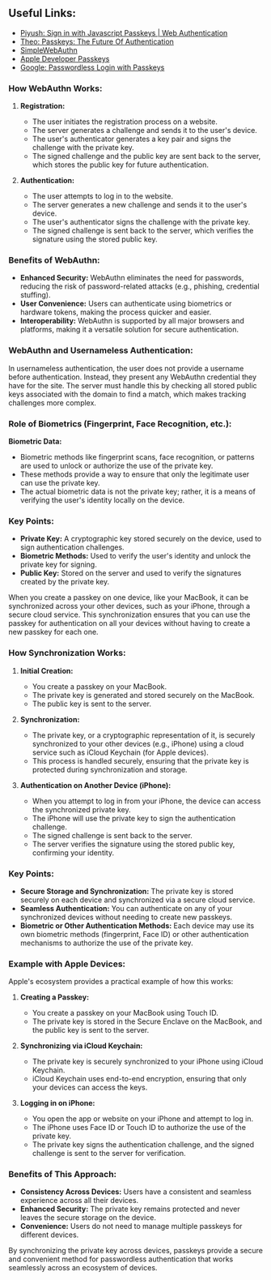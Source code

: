 ## Useful Links:

- [Piyush: Sign in with Javascript Passkeys | Web Authentication](https://youtu.be/O3j73J_LKE0?si=gIItiP0sBPjUYNQh)
- [Theo: Passkeys: The Future Of Authentication](https://youtu.be/pK3AtW7Ov90?si=jj6sHEC5Q91OlKP-)
- [SimpleWebAuthn](https://simplewebauthn.dev/docs/packages/server#2-verify-authentication-response)
- [Apple Developer Passkeys](https://developer.apple.com/passkeys/)
- [Google: Passwordless Login with Passkeys](https://developers.google.com/identity/passkeys/)

### How WebAuthn Works:

1. **Registration:**

   - The user initiates the registration process on a website.
   - The server generates a challenge and sends it to the user's device.
   - The user's authenticator generates a key pair and signs the challenge with the private key.
   - The signed challenge and the public key are sent back to the server, which stores the public key for future authentication.

2. **Authentication:**
   - The user attempts to log in to the website.
   - The server generates a new challenge and sends it to the user's device.
   - The user's authenticator signs the challenge with the private key.
   - The signed challenge is sent back to the server, which verifies the signature using the stored public key.

### Benefits of WebAuthn:

- **Enhanced Security:** WebAuthn eliminates the need for passwords, reducing the risk of password-related attacks (e.g., phishing, credential stuffing).
- **User Convenience:** Users can authenticate using biometrics or hardware tokens, making the process quicker and easier.
- **Interoperability:** WebAuthn is supported by all major browsers and platforms, making it a versatile solution for secure authentication.

### WebAuthn and Usernameless Authentication:

In usernameless authentication, the user does not provide a username before authentication. Instead, they present any WebAuthn credential they have for the site. The server must handle this by checking all stored public keys associated with the domain to find a match, which makes tracking challenges more complex.

### Role of Biometrics (Fingerprint, Face Recognition, etc.):

**Biometric Data:**

- Biometric methods like fingerprint scans, face recognition, or patterns are used to unlock or authorize the use of the private key.
- These methods provide a way to ensure that only the legitimate user can use the private key.
- The actual biometric data is not the private key; rather, it is a means of verifying the user's identity locally on the device.

### Key Points:

- **Private Key:** A cryptographic key stored securely on the device, used to sign authentication challenges.
- **Biometric Methods:** Used to verify the user's identity and unlock the private key for signing.
- **Public Key:** Stored on the server and used to verify the signatures created by the private key.

When you create a passkey on one device, like your MacBook, it can be synchronized across your other devices, such as your iPhone, through a secure cloud service. This synchronization ensures that you can use the passkey for authentication on all your devices without having to create a new passkey for each one.

### How Synchronization Works:

1. **Initial Creation:**

   - You create a passkey on your MacBook.
   - The private key is generated and stored securely on the MacBook.
   - The public key is sent to the server.

2. **Synchronization:**

   - The private key, or a cryptographic representation of it, is securely synchronized to your other devices (e.g., iPhone) using a cloud service such as iCloud Keychain (for Apple devices).
   - This process is handled securely, ensuring that the private key is protected during synchronization and storage.

3. **Authentication on Another Device (iPhone):**
   - When you attempt to log in from your iPhone, the device can access the synchronized private key.
   - The iPhone will use the private key to sign the authentication challenge.
   - The signed challenge is sent back to the server.
   - The server verifies the signature using the stored public key, confirming your identity.

### Key Points:

- **Secure Storage and Synchronization:** The private key is stored securely on each device and synchronized via a secure cloud service.
- **Seamless Authentication:** You can authenticate on any of your synchronized devices without needing to create new passkeys.
- **Biometric or Other Authentication Methods:** Each device may use its own biometric methods (fingerprint, Face ID) or other authentication mechanisms to authorize the use of the private key.

### Example with Apple Devices:

Apple's ecosystem provides a practical example of how this works:

1. **Creating a Passkey:**

   - You create a passkey on your MacBook using Touch ID.
   - The private key is stored in the Secure Enclave on the MacBook, and the public key is sent to the server.

2. **Synchronizing via iCloud Keychain:**

   - The private key is securely synchronized to your iPhone using iCloud Keychain.
   - iCloud Keychain uses end-to-end encryption, ensuring that only your devices can access the keys.

3. **Logging in on iPhone:**
   - You open the app or website on your iPhone and attempt to log in.
   - The iPhone uses Face ID or Touch ID to authorize the use of the private key.
   - The private key signs the authentication challenge, and the signed challenge is sent to the server for verification.

### Benefits of This Approach:

- **Consistency Across Devices:** Users have a consistent and seamless experience across all their devices.
- **Enhanced Security:** The private key remains protected and never leaves the secure storage on the device.
- **Convenience:** Users do not need to manage multiple passkeys for different devices.

By synchronizing the private key across devices, passkeys provide a secure and convenient method for passwordless authentication that works seamlessly across an ecosystem of devices.
